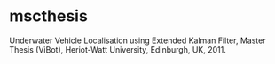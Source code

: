 # mscthesis
Underwater Vehicle Localisation using Extended Kalman Filter, Master Thesis (ViBot), Heriot-Watt University, Edinburgh, UK, 2011.
